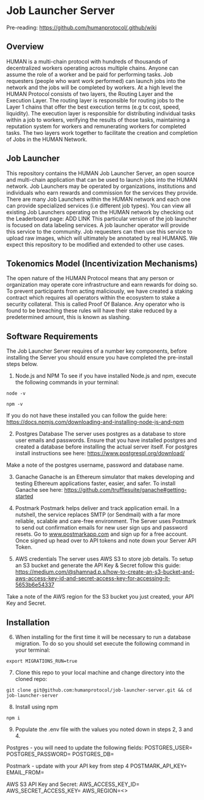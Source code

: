 # Job Launcher Server
Pre-reading: https://github.com/humanprotocol/.github/wiki

## Overview
HUMAN is a multi-chain protocol with hundreds of thousands of decentralized workers operating across multiple chains. Anyone can assume the role of a worker and be paid for performing tasks.
Job requesters (people who want work performed) can launch jobs into the network and the jobs will be completed by workers. At a high level the HUMAN Protocol consists of two layers, the Routing Layer and the Execution Layer. The routing layer is responsible for routing jobs to the Layer 1 chains that offer the best execution terms (e.g tx cost, speed, liquidity). The execution layer is responsible for distributing individual tasks within a job to workers, verifying the results of those tasks, maintaining a reputation system for workers and remunerating workers for completed tasks. The two layers work together to facilitate the creation and completion of Jobs in the HUMAN Network.

## Job Launcher
This repository contains the HUMAN Job Launcher Server, an open source and multi-chain application that can be used to launch jobs into the HUMAN network. Job Launchers may be operated by organizations, institutions and individuals who earn rewards and commission for the services they provide. There are many Job Launchers within the HUMAN network and each one can provide specialized services (i.e different job types). You can view all existing Job Launchers operating on the HUMAN network by checking out the Leaderboard page: ADD LINK This particular version of the job launcher is focused on data labeling services. A job launcher operator will provide this service to the community. Job requesters can then use this service to upload raw images, which will ultimately be annotated by real HUMANS. We expect this repository to be modified and extended to other use cases.

## Tokenomics Model (Incentivization Mechanisms)
The open nature of the HUMAN Protocol means that any person or organization may operate core infrastructure and earn rewards for doing so. To prevent participants from acting maliciously, we have created a staking contract which requires all operators within the ecosystem to stake a security collateral. This is called Proof Of Balance. Any operator who is found to be breaching these rules will have their stake reduced by a predetermined amount, this is known as slashing.

## Software Requirements
The Job Launcher Server requires of a number key components, before installing the Server you should ensure you have completed the pre-install steps below.

1. Node.js and NPM
To see if you have installed Node.js and npm, execute the following commands in your terminal:

`node -v`

`npm -v`

If you do not have these installed you can follow the guide here:
https://docs.npmjs.com/downloading-and-installing-node-js-and-npm

2. Postgres Database
The server uses postgres as a database to store user emails and passwords.  Ensure that you have installed postgres and created a database before installing the actual server itself.  For postgres install instructions see here: 
https://www.postgresql.org/download/ 

Make a note of the postgres username, password and database name. 

3. Ganache
Ganache is an Ethereum simulator that makes developing and testing Ethereum applications faster, easier, and safer.  To install Ganache see here:
https://github.com/trufflesuite/ganache#getting-started

4. Postmark 
Postmark helps deliver and track application email. In a nutshell, the service replaces SMTP (or Sendmail) with a far more reliable, scalable and care-free environment. The Server uses Postmark to send out confirmation emails for new user sign ups and password resets.  Go to www.postmarkapp.com and sign up for a free account.  Once signed up head over to API tokens and note down your Server API Token.

5. AWS credentials
The server uses AWS S3 to store job details.  To setup an S3 bucket and generate the API Key & Secret follow this guide: https://medium.com/@shamnad.p.s/how-to-create-an-s3-bucket-and-aws-access-key-id-and-secret-access-key-for-accessing-it-5653b6e54337 

Take a note of the AWS region for the S3 bucket you just created, your API Key and Secret.

## Installation
6. When installing for the first time it will be necessary to run a database migration.  To do so you should set execute the following command in your terminal:

`export MIGRATIONS_RUN=true`


7. Clone this repo to your local machine and change directory into the cloned repo:
   
`git clone git@github.com:humanprotocol/job-launcher-server.git && cd job-launcher-server` 


8. Install using npm
   
`npm i`

9. Populate the .env file with the values you noted down in steps 2, 3 and 4.  

Postgres - you will need to update the following fields:
POSTGRES_USER=<ENTER USERNAME>
POSTGRES_PASSWORD=<ENTER PASSWORD >
POSTGRES_DB=<ENTER DB NAME>

Postmark - update with your API key from step 4
POSTMARK_API_KEY=<YOUR POSTMARK API KEY>
EMAIL_FROM=<ENTER YOUR FROM EMAIL>

AWS S3 API Key and Secret:
AWS_ACCESS_KEY_ID=<ENTER YOUR API ACCESS KEY>
AWS_SECRET_ACCESS_KEY=<ENTER YOUR API SECRET KEY>
AWS_REGION=<<ENTER AWS S3 BUCKET REGION>>
